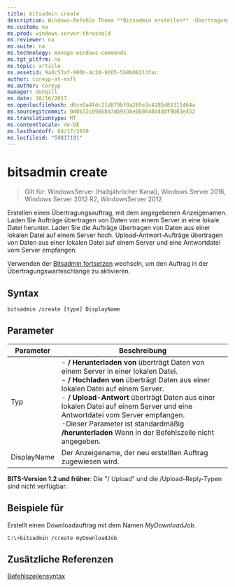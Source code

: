 ```yaml
---
title: bitsadmin create
description: Windows-Befehle Thema **Bitsadmin erstellen** -Übertragungsauftrag erstellt, mit dem angegebenen Anzeigenamen.
ms.custom: na
ms.prod: windows-server-threshold
ms.reviewer: na
ms.suite: na
ms.technology: manage-windows-commands
ms.tgt_pltfrm: na
ms.topic: article
ms.assetid: 9a8c53af-900b-4c24-9265-5b8b08213fac
author: coreyp-at-msft
ms.author: coreyp
manager: dongill
ms.date: 10/16/2017
ms.openlocfilehash: d6ce5a4fdc21d879bf0a265e3c4185d83311464a
ms.sourcegitcommit: 0d0b32c8986ba7db9536e0b8648d4ddf9b03e452
ms.translationtype: MT
ms.contentlocale: de-DE
ms.lasthandoff: 04/17/2019
ms.locfileid: "59817191"
---
```

# <a name="bitsadmin-create"></a>bitsadmin create

>Gilt für: WindowsServer (Halbjährlicher Kanal), Windows Server 2016, Windows Server 2012 R2, WindowsServer 2012

Erstellen einen Übertragungsauftrag, mit dem angegebenen Anzeigenamen. Laden Sie Aufträge übertragen von Daten von einem Server in eine lokale Datei herunter. Laden Sie die Aufträge übertragen von Daten aus einer lokalen Datei auf einem Server hoch. Upload-Antwort-Aufträge übertragen von Daten aus einer lokalen Datei auf einem Server und eine Antwortdatei vom Server empfangen.

Verwenden der [Bitsadmin fortsetzen](bitsadmin-resume.md) wechseln, um den Auftrag in der Übertragungswarteschlange zu aktivieren.

## <a name="syntax"></a>Syntax

```
bitsadmin /create [type] DisplayName
```

## <a name="parameters"></a>Parameter

|Parameter|Beschreibung|
|-------|--------|
|Typ|-   **/ Herunterladen von** überträgt Daten von einem Server in einer lokalen Datei.<br />-   **/ Hochladen von** überträgt Daten aus einer lokalen Datei auf einem Server.<br />-   **/ Upload-Antwort** überträgt Daten aus einer lokalen Datei auf einem Server und eine Antwortdatei vom Server empfangen.<br />-Dieser Parameter ist standardmäßig **/herunterladen** Wenn in der Befehlszeile nicht angegeben.|
|DisplayName|Der Anzeigename, der neu erstellten Auftrag zugewiesen wird.|

**BITS-Version 1.2 und früher**: Die "/ Upload" und die /Upload-Reply-Typen sind nicht verfügbar.

## <a name="BKMK_examples"></a>Beispiele für

Erstellt einen Downloadauftrag mit dem Namen *MyDownloadJob*.

```
C:\>bitsadmin /create myDownloadJob
```

## <a name="additional-references"></a>Zusätzliche Referenzen

[Befehlszeilensyntax](command-line-syntax-key.md)
